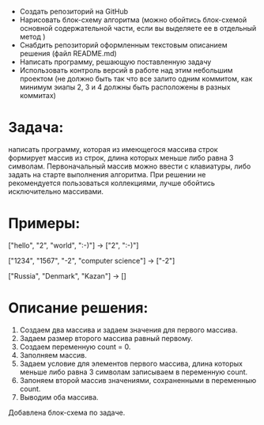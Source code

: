 * Создать репозиторий на GitHub
* Нарисовать блок-схему алгоритма (можно обойтись блок-схемой основной содержательной части, если вы выделяете ее в отдельный метод )
* Снабдить репозиторий оформленным текстовым описанием решения (файл README.md)
* Написать программу, решающую поставленную задачу
* Использовать контроль версий в работе над этим небольшим проектом (не должно быть так что все залито одним коммитом, как минимум эиапы 2, 3 и 4 должны быть расположены в разных коммитах)

# Задача: 
написать программу, которая из имеющегося массива строк формирует массив из строк, длина которых меньше либо равна 3 символам. Первоначальный массив можно ввести с клавиатуры, либо задать на старте выполнения алгоритма. При решении не рекомендуется пользоваться коллекциями, лучше обойтись исключительно массивами.

# Примеры:
 ["hello", "2", "world", ":-)"] -> ["2", ":-)"]
 
 ["1234", "1567", "-2", "computer science"] -> ["-2"]
 
 ["Russia", "Denmark", "Kazan"] -> []

 # Описание решения:

 1. Создаем два массива и задаем значения для первого массива.
 2. Задаем размер второго массива равный первому.
 3. Создаем переменную count = 0.
 4. Заполняем массив.
 5. Задаем условие для элементов первого массива, длина которых меньше либо равна 3 символам записываем в переменную count.
 6. Запоняем второй массив значениями, сохраненными в переменныю count.
 7. Выводим оба массива.


Добавлена блок-схема по задаче.
